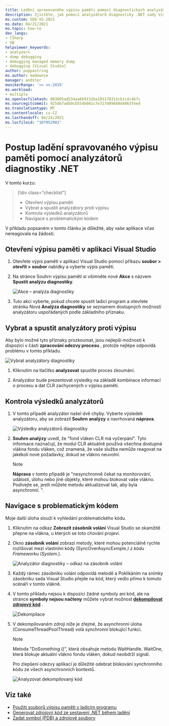 ```yaml
---
title: Ladění spravovaného výpisu paměti pomocí diagnostických analyzátorů .NET | Microsoft Docs
description: Zjistěte, jak pomocí analyzátorů diagnostiky .NET sady Visual Studio analyzovat spravovaný výpis paměti.
ms.custom: SEO-VS-2021
ms.date: 04/21/2021
ms.topic: how-to
dev_langs:
- CSharp
- VB
helpviewer_keywords:
- analyzers
- dump debugging
- debugging managed memory dump
- debugging [Visual Studio]
author: poppastring
ms.author: madownie
manager: andster
monikerRange: '>= vs-2019'
ms.workload:
- multiple
ms.openlocfilehash: 083095ad534aa6b9131ba103178313cb1cdc4b7c
ms.sourcegitcommit: 925db7adb9cb554b081c7e727d09680d4863feed
ms.translationtype: MT
ms.contentlocale: cs-CZ
ms.lasthandoff: 04/24/2021
ms.locfileid: "107952901"
---
```

# <a name="how-to-debug-a-managed-memory-dump-with-net-diagnostic-analyzers"></a>Postup ladění spravovaného výpisu paměti pomocí analyzátorů diagnostiky .NET



V tomto kurzu:

> [!div class="checklist"]
> * Otevření výpisu paměti
> * Vybrat a spustit analyzátory proti výpisu
> * Kontrola výsledků analyzátorů
> * Navigace s problematickým kódem


V příkladu popsaném v tomto článku je důležité, aby vaše aplikace včas nereagovala na žádosti. 


## <a name="opening-a-memory-dump-in-visual-studio"></a>Otevření výpisu paměti v aplikaci Visual Studio

1. Otevřete výpis paměti v aplikaci Visual Studio pomocí příkazu **soubor > otevřít > soubor** nabídky a vyberte výpis paměti.

1. Na stránce Souhrn výpisu paměti si všimněte nové **Akce** s názvem **Spustit analýzu diagnostiky**.

   ![Akce – analýza diagnostiky](../debugger/media/diagnostic-analyzer-dump-summary-actions.png)

1. Tuto akci vyberte, pokud chcete spustit ladicí program a otevřete stránku Nová **Analýza diagnostiky** se seznamem dostupných možností analyzátoru uspořádaných podle základního příznaku.


## <a name="select-and-execute-analyzers-against-the-dump"></a>Vybrat a spustit analyzátory proti výpisu

Aby bylo možné tyto příznaky prozkoumat, jsou nejlepší možnosti k dispozici v části **zpracování odezvy procesu** , protože nejlépe odpovídá problému v tomto příkladu.

   ![Vybrat analyzátory diagnostiky](../debugger/media/diagnostic-analyzer-diagnostics-analysis-window.png)

1. Kliknutím na tlačítko **analyzovat** spustíte proces zkoumání. 

1. Analyzátor bude prezentovat výsledky na základě kombinace informací o procesu a dat CLR zachycených v výpisu paměti.
 
## <a name="review-the-results-of-the-analyzers"></a>Kontrola výsledků analyzátorů

1. V tomto případě analyzátor našel dvě chyby. Vyberte výsledek analyzátoru, aby se zobrazil **Souhrn analýzy** a navrhovaná **náprava**.

   ![Výsledky analyzátorů diagnostiky](../debugger/media/diagnostic-analyzer-diagnostics-analysis-results.png)

1. **Souhrn analýzy** uvedl, že "fond vláken CLR má vyčerpání". Tyto informace naznačují, že modul CLR aktuálně používá všechna dostupná vlákna fondu vláken, což znamená, že vaše služba nemůže reagovat na jakékoli nové požadavky, dokud se vlákno neuvolní.

    > [!NOTE] 
    > **Náprava** v tomto případě je "nesynchronně čekat na monitorování, události, úlohu nebo jiné objekty, které mohou blokovat vaše vlákno. Podívejte se, jestli můžete metodu aktualizovat tak, aby byla asynchronní. ".

## <a name="navigating-to-the-problematic-code"></a>Navigace s problematickým kódem

Moje další úloha slouží k vyhledání problematického kódu.

1. Kliknutím na odkaz **Zobrazit zásobník volání** Visual Studio se okamžitě přepne na vlákna, u kterých se toto chování projeví.

1. Okno **zásobník volání** zobrazí metody, které mohou potenciálně rychle rozlišovat mezi vlastními kódy (SyncOverAsyncExmple.*) z kódu Frameworku (System.*).

   ![Analyzátor diagnostiky – odkaz na zásobník volání](../debugger/media/diagnostic-analyzer-call-stack.png)

1. Každý rámec zásobníku volání odpovídá metodě a Poklikáním na snímky zásobníku sada Visual Studio přejde na kód, který vedlo přímo k tomuto scénáři v tomto vlákně.

1. V tomto příkladu nejsou k dispozici žádné symboly ani kód, ale na stránce **symboly nejsou načteny** můžete vybrat možnost **[dekompilovat zdrojový kód](../debugger/decompilation.md)** .

   ![Dekompilace](../debugger/media/diagnostic-analyzer-decompilation.png)

1. V dekompilovaném zdroji níže je zřejmé, že asynchronní úloha (ConsumeThreadPoolThread) volá synchronní blokující funkci.

    > [!NOTE]  
    > Metoda "DoSomething ()", která obsahuje metodu WaitHandle. WaitOne, která blokuje aktuální vlákno fondu vláken, dokud neobdrží signál.

   Pro zlepšení odezvy aplikací je důležité odebrat blokování synchronního kódu ze všech asynchronních kontextů.

   ![Analyzovat dekompilovaný kód](../debugger/media/diagnostic-analyzer-decompiled-code.png)


## <a name="see-also"></a>Viz také

* [Použití souborů výpisu paměti v ladicím programu](../debugger/using-dump-files.md)
* [Generovat zdrojový kód ze sestavení .NET během ladění](../debugger/decompilation.md)
* [Zadat symbol (PDB) a zdrojové soubory](../debugger/specify-symbol-dot-pdb-and-source-files-in-the-visual-studio-debugger.md)
